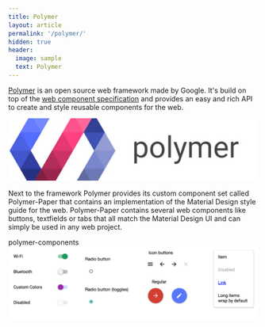 ```yaml
---
title: Polymer
layout: article
permalink: '/polymer/'
hidden: true
header:
  image: sample
  text: Polymer
---
```

[Polymer](https://www.polymer-project.org/1.0/) is an open source web framework made by Google. It's build on top of the [web component specification](http://webcomponents.org/) and provides an easy and rich API to create and style reusable components for the web.

![polymer-logo](/assets/posts/guigarage-legacy/polymer-logo2.png)

Next to the framework Polymer provides its custom component set called Polymer-Paper that contains an implementation of the Material Design style guide for the web. Polymer-Paper contains several web components like buttons, textfields or tabs that all match the Material Design UI and can simply be used in any web project.

polymer-components
![polymer-components](/assets/posts/guigarage-legacy/polymer-components.png)
